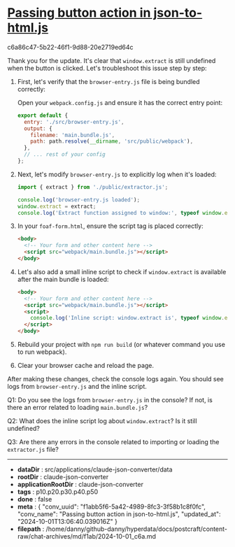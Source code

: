 # [Passing button action in json-to-html.js](https://claude.ai/chat/f1abb5f6-5a42-4989-8fc3-3f58b1c8f0fc)

c6a86c47-5b22-46f1-9d88-20e2719ed64c

 Thank you for the update. It's clear that `window.extract` is still undefined when the button is clicked. Let's troubleshoot this issue step by step:

1. First, let's verify that the `browser-entry.js` file is being bundled correctly:

   Open your `webpack.config.js` and ensure it has the correct entry point:

   ```javascript
   export default {
     entry: './src/browser-entry.js',
     output: {
       filename: 'main.bundle.js',
       path: path.resolve(__dirname, 'src/public/webpack'),
     },
     // ... rest of your config
   };
   ```

2. Next, let's modify `browser-entry.js` to explicitly log when it's loaded:

   ```javascript
   import { extract } from './public/extractor.js';

   console.log('browser-entry.js loaded');
   window.extract = extract;
   console.log('Extract function assigned to window:', typeof window.extract);
   ```

3. In your `foaf-form.html`, ensure the script tag is placed correctly:

   ```html
   <body>
     <!-- Your form and other content here -->
     <script src="webpack/main.bundle.js"></script>
   </body>
   ```

4. Let's also add a small inline script to check if `window.extract` is available after the main bundle is loaded:

   ```html
   <body>
     <!-- Your form and other content here -->
     <script src="webpack/main.bundle.js"></script>
     <script>
       console.log('Inline script: window.extract is', typeof window.extract);
     </script>
   </body>
   ```

5. Rebuild your project with `npm run build` (or whatever command you use to run webpack).

6. Clear your browser cache and reload the page.

After making these changes, check the console logs again. You should see logs from `browser-entry.js` and the inline script.

Q1: Do you see the logs from `browser-entry.js` in the console? If not, is there an error related to loading `main.bundle.js`?

Q2: What does the inline script log about `window.extract`? Is it still undefined?

Q3: Are there any errors in the console related to importing or loading the `extractor.js` file?

---

* **dataDir** : src/applications/claude-json-converter/data
* **rootDir** : claude-json-converter
* **applicationRootDir** : claude-json-converter
* **tags** : p10.p20.p30.p40.p50
* **done** : false
* **meta** : {
  "conv_uuid": "f1abb5f6-5a42-4989-8fc3-3f58b1c8f0fc",
  "conv_name": "Passing button action in json-to-html.js",
  "updated_at": "2024-10-01T13:06:40.039016Z"
}
* **filepath** : /home/danny/github-danny/hyperdata/docs/postcraft/content-raw/chat-archives/md/f1ab/2024-10-01_c6a.md